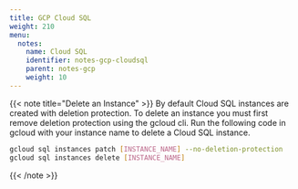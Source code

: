 ```yaml
---
title: GCP Cloud SQL
weight: 210
menu:
  notes:
    name: Cloud SQL
    identifier: notes-gcp-cloudsql
    parent: notes-gcp
    weight: 10
---
```


<!-- Deletion -->
{{< note title="Delete an Instance" >}}
By default Cloud SQL instances are created with deletion protection. To delete an instance you must first remove deletion protection using the gcloud cli. Run the following code in gcloud with your instance name to delete a Cloud SQL instance.

```bash
gcloud sql instances patch [INSTANCE_NAME] --no-deletion-protection
gcloud sql instances delete [INSTANCE_NAME]
```
{{< /note >}}

